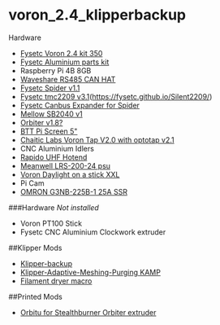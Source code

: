 # voron_2.4_klipperbackup

Hardware
- [Fysetc Voron 2.4 kit 350](https://github.com/FYSETC/FYSETC-Voron-2)
- [Fysetc Aluminium parts kit](https://github.com/FYSETC/FYSETC-VORON-2.4-R2-Pro/tree/main/2.4%20R2%20CNC%20V2.0/2.4%20R2%20CNC%20V2.0)
- Raspberry Pi 4B 8GB
 - [Waveshare RS485 CAN HAT](https://www.waveshare.com/wiki/RS485_CAN_HAT)
- [Fysetc Spider v1.1](https://github.com/FYSETC/FYSETC-SPIDER)
 - [Fysetc tmc2209 v3.1](https://github.com/FYSETC/FYSETC-TMC2209)(https://fysetc.github.io/Silent2209/)
 - [Fysetc Canbus Expander for Spider](https://github.com/FYSETC/FYSETC-SPIDER/blob/main/images/CANBUS.jpg)
- [Mellow SB2040 v1](https://mellow-3d.github.io/fly_sb2040_v1_general.html)
- [Orbiter v1.8?]()
- [BTT Pi Screen 5"](https://github.com/bigtreetech/BIGTREETECH-TouchScreenHardware/tree/master/BTT%20Pi%20TFT50%20V2.0%20Github/Hardware)
- [Chaitic Labs Voron Tap V2.0 with optotap v2.1](https://github.com/Chaoticlab/CNC-Tap-for-Voron)
- CNC Aluminium Idlers
- [Rapido UHF Hotend](https://www.phaetus.com/products/rapido-hotend?variant=45122834465045)
- [Meanwell LRS-200-24 psu](https://meanwell-ps.com/products/lrs-200-24)
- [Voron Daylight on a stick XXL](https://github.com/VoronDesign/Voron-Hardware/tree/master/Daylight)
- Pi Cam
- [OMRON G3NB-225B-1 25A SSR](https://www.omron-ap.com/products/family/3232/download/catalog.html)

###Hardware *Not installed*
- Voron PT100 Stick
- Fysetc CNC Aluminium Clockwork extruder 

##Klipper Mods
- [Klipper-backup]()
- [Klipper-Adaptive-Meshing-Purging
 KAMP]()
- [Filament dryer macro](https://gist.github.com/NameOfTheDragon/e579295549aaa19b3f41ae07b8f3cbd6#file-filament_dryer-cfg)

##Printed Mods
- [Orbitu for Stealthburner Orbiter extruder](https://github.com/Saccco/VoronUsers/tree/master/printer_mods/Saccco/Orbitu)
